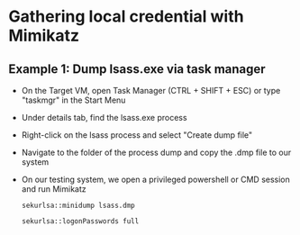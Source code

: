 # Gathering local credential with Mimikatz

## Example 1: Dump lsass.exe via task manager

 - On the Target VM, open Task Manager (CTRL + SHIFT + ESC) or type "taskmgr" in the Start Menu

 - Under details tab, find the lsass.exe process

 - Right-click on the lsass process and select "Create dump file"

 - Navigate to the folder of the process dump and copy the .dmp file to our system

 - On our testing system, we open a privileged powershell or CMD session and run Mimikatz

       sekurlsa::minidump lsass.dmp

       sekurlsa::logonPasswords full
